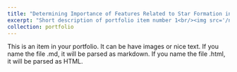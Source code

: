 ```yaml
---
title: "Determining Importance of Features Related to Star Formation in Central and Satellite Galaxies Using Machine Learning"
excerpt: "Short description of portfolio item number 1<br/><img src='/nasa-galaxy.jpg'>"
collection: portfolio
---
```


This is an item in your portfolio. It can be have images or nice text. If you name the file .md, it will be parsed as markdown. If you name the file .html, it will be parsed as HTML. 
